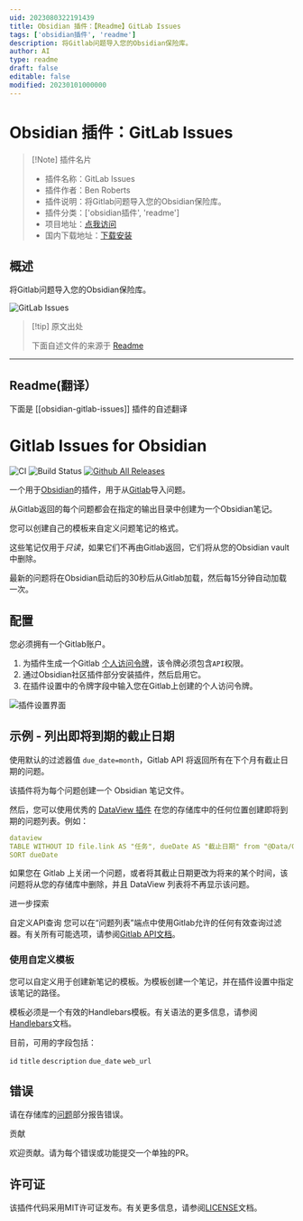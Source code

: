 ```yaml
---
uid: 2023080322191439
title: Obsidian 插件：【Readme】GitLab Issues
tags: ['obsidian插件', 'readme']
description: 将Gitlab问题导入您的Obsidian保险库。
author: AI
type: readme
draft: false
editable: false
modified: 20230101000000
---
```


# Obsidian 插件：GitLab Issues

> [!Note] 插件名片
> - 插件名称：GitLab Issues
> - 插件作者：Ben Roberts
> - 插件说明：将Gitlab问题导入您的Obsidian保险库。
> - 插件分类：['obsidian插件', 'readme']
> - 项目地址：[点我访问](https://github.com/benr77/obsidian-gitlab-issues)
> - 国内下载地址：[下载安装](https://pkmer.cn/products/plugin/pluginMarket/?obsidian-gitlab-issues)

## 概述

将Gitlab问题导入您的Obsidian保险库。

![GitLab Issues](https://cdn.pkmer.cn/covers/obsidian-gitlab-issues.png!pkmer)

> [!tip] 原文出处
> 
>下面自述文件的来源于 [Readme](https://ghproxy.net/https://raw.githubusercontent.com/benr77/obsidian-gitlab-issues/master/README.md)
> 

---

## Readme(翻译）

下面是 [[obsidian-gitlab-issues]] 插件的自述翻译


Gitlab Issues for Obsidian
====

![CI](https://github.com/benr77/obsidian-gitlab-issues/actions/workflows/ci.yml/badge.svg)
![Build Status](https://github.com/benr77/obsidian-gitlab-issues/actions/workflows/releases.yml/badge.svg)
[![Github All Releases](https://img.shields.io/github/downloads/benr77/obsidian-gitlab-issues/total.svg)]()

一个用于[Obsidian](https://obsidian.md/)的插件，用于从[Gitlab](https://gitlab.com/)导入问题。

从Gitlab返回的每个问题都会在指定的输出目录中创建为一个Obsidian笔记。

您可以创建自己的模板来自定义问题笔记的格式。

这些笔记仅用于*只读*，如果它们不再由Gitlab返回，它们将从您的Obsidian vault中删除。

最新的问题将在Obsidian启动后的30秒后从Gitlab加载，然后每15分钟自动加载一次。
## 配置

您必须拥有一个Gitlab账户。

1) 为插件生成一个Gitlab [个人访问令牌](https://gitlab.com/-/profile/personal_access_tokens)，该令牌必须包含`API`权限。
2) 通过Obsidian社区插件部分安装插件，然后启用它。
3) 在插件设置中的令牌字段中输入您在Gitlab上创建的个人访问令牌。

![插件设置界面](doc/screenshot/gitlab-issues-config-screen.png)

## 示例 - 列出即将到期的截止日期

使用默认的过滤器值 `due_date=month`，Gitlab API 将返回所有在下个月有截止日期的问题。

该插件将为每个问题创建一个 Obsidian 笔记文件。

然后，您可以使用优秀的 [DataView 插件](https://github.com/blacksmithgu/obsidian-dataview) 在您的存储库中的任何位置创建即将到期的问题列表。例如：

```yaml
dataview
TABLE WITHOUT ID file.link AS "任务", dueDate AS "截止日期" from "@Data/Gitlab Issues"
SORT dueDate
```

如果您在 Gitlab 上关闭一个问题，或者将其截止日期更改为将来的某个时间，该问题将从您的存储库中删除，并且 DataView 列表将不再显示该问题。

进一步探索

自定义API查询
您可以在“问题列表”端点中使用Gitlab允许的任何有效查询过滤器。有关所有可能选项，请参阅[Gitlab API文档](https://docs.gitlab.com/ee/api/issues.html#list-issues)。

### 使用自定义模板
您可以自定义用于创建新笔记的模板。为模板创建一个笔记，并在插件设置中指定该笔记的路径。

模板必须是一个有效的Handlebars模板。有关语法的更多信息，请参阅[Handlebars](https://handlebarsjs.com/guide/)文档。

目前，可用的字段包括：

`id` `title` `description` `due_date` `web_url`

## 错误

请在存储库的[问题](https://github.com/benr77/obsidian-gitlab-issues/issues)部分报告错误。

贡献

欢迎贡献。请为每个错误或功能提交一个单独的PR。

## 许可证

该插件代码采用MIT许可证发布。有关更多信息，请参阅[LICENSE](LICENSE.txt)文档。



